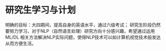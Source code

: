 # 研究生学习与计划

<p>
明确的目标：大四期间，提高自身的英语水平，通过六级考试；
研究生阶段仍然要努力学习，对于NLP（自然语言处理）研究方向十分感兴趣，希望通过运用ML/DL 相关方法解决NLP实际问题，使得NLP技术可以如计算机视觉技术般发达从而方便生活。
</p>

